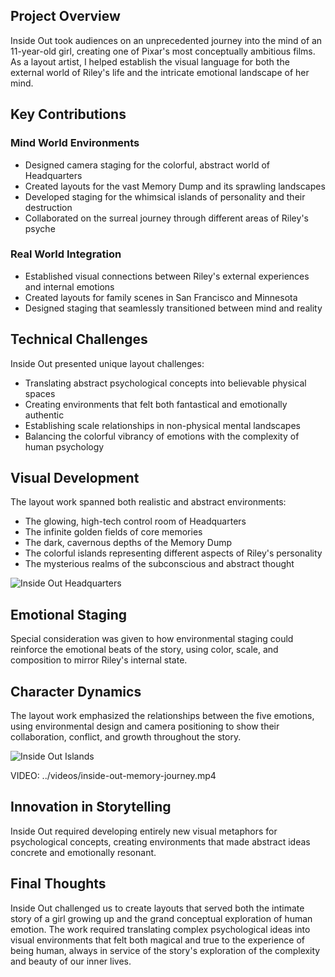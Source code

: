 ## Project Overview

Inside Out took audiences on an unprecedented journey into the mind of an 11-year-old girl, creating one of Pixar's most conceptually ambitious films. As a layout artist, I helped establish the visual language for both the external world of Riley's life and the intricate emotional landscape of her mind.

## Key Contributions

### Mind World Environments
- Designed camera staging for the colorful, abstract world of Headquarters
- Created layouts for the vast Memory Dump and its sprawling landscapes
- Developed staging for the whimsical islands of personality and their destruction
- Collaborated on the surreal journey through different areas of Riley's psyche

### Real World Integration
- Established visual connections between Riley's external experiences and internal emotions
- Created layouts for family scenes in San Francisco and Minnesota
- Designed staging that seamlessly transitioned between mind and reality

## Technical Challenges

Inside Out presented unique layout challenges:
- Translating abstract psychological concepts into believable physical spaces
- Creating environments that felt both fantastical and emotionally authentic
- Establishing scale relationships in non-physical mental landscapes
- Balancing the colorful vibrancy of emotions with the complexity of human psychology

## Visual Development

The layout work spanned both realistic and abstract environments:

* The glowing, high-tech control room of Headquarters
* The infinite golden fields of core memories
* The dark, cavernous depths of the Memory Dump
* The colorful islands representing different aspects of Riley's personality
* The mysterious realms of the subconscious and abstract thought

![Inside Out Headquarters](../images/inside-out-headquarters.jpg)

## Emotional Staging

Special consideration was given to how environmental staging could reinforce the emotional beats of the story, using color, scale, and composition to mirror Riley's internal state.

## Character Dynamics

The layout work emphasized the relationships between the five emotions, using environmental design and camera positioning to show their collaboration, conflict, and growth throughout the story.

![Inside Out Islands](../images/inside-out-islands.jpg)

VIDEO: ../videos/inside-out-memory-journey.mp4

## Innovation in Storytelling

Inside Out required developing entirely new visual metaphors for psychological concepts, creating environments that made abstract ideas concrete and emotionally resonant.

## Final Thoughts

Inside Out challenged us to create layouts that served both the intimate story of a girl growing up and the grand conceptual exploration of human emotion. The work required translating complex psychological ideas into visual environments that felt both magical and true to the experience of being human, always in service of the story's exploration of the complexity and beauty of our inner lives.
